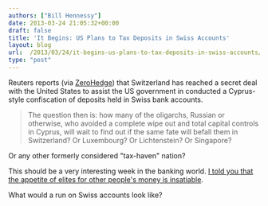 ```yaml
---
authors: ["Bill Hennessy"]
date: 2013-03-24 21:05:32+00:00
draft: false
title: 'It Begins: US Plans to Tax Deposits in Swiss Accounts'
layout: blog
url:  /2013/03/24/it-begins-us-plans-to-tax-deposits-in-swiss-accounts/
type: "post"
---
```


Reuters reports (via [ZeroHedge](https://www.zerohedge.com/news/2013-03-24/switzerland-next-swiss-banks-set-foward-confidential-bank-client-data-us-officials)) that Switzerland has reached a secret deal with the United States to assist the US government in conducted a Cyprus-style confiscation of deposits held in Swiss bank accounts.


> The question then is: how many of the oligarchs, Russian or otherwise, who avoided a complete wipe out and total capital controls in Cyprus, will wait to find out if the same fate will befall them in Switzerland? Or Luxembourg? Or Lichtenstein? Or Singapore?

Or any other formerly considered "tax-haven" nation?


This should be a very interesting week in the banking world. [I told you that the appetite of elites for other people's money is insatiable](https://hennessysview.com/2013/03/24/bankers-and-politicians-are-robbing-people-everywhere/).

What would a run on Swiss accounts look like?


